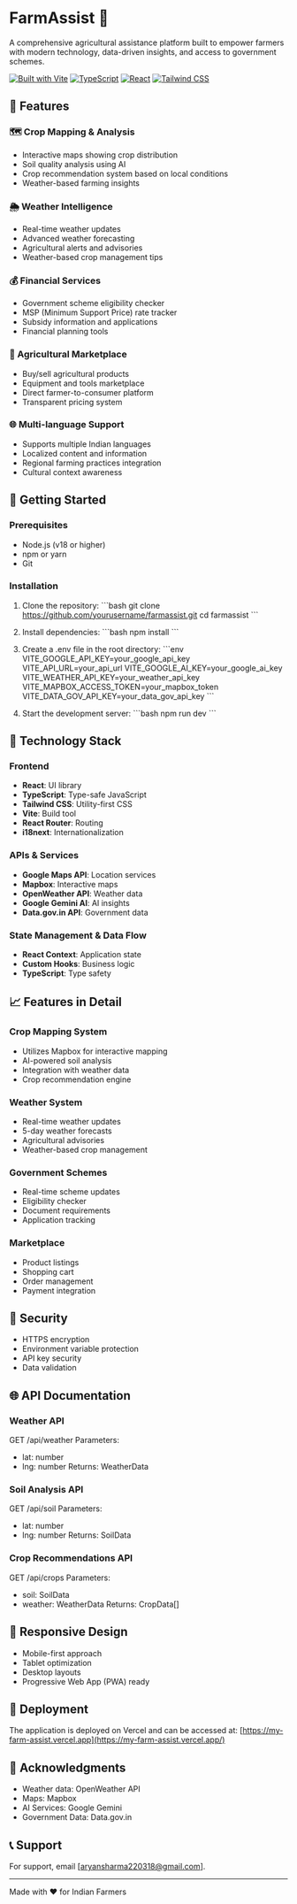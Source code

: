 # FarmAssist 🌾

A comprehensive agricultural assistance platform built to empower farmers with modern technology, data-driven insights, and access to government schemes.

[![Built with Vite](https://img.shields.io/badge/Built_with-Vite-646CFF?style=flat-square&logo=vite)](https://vitejs.dev/)
[![TypeScript](https://img.shields.io/badge/TypeScript-007ACC?style=flat-square&logo=typescript&logoColor=white)](https://www.typescriptlang.org/)
[![React](https://img.shields.io/badge/React-20232A?style=flat-square&logo=react&logoColor=61DAFB)](https://reactjs.org/)
[![Tailwind CSS](https://img.shields.io/badge/Tailwind_CSS-38B2AC?style=flat-square&logo=tailwind-css&logoColor=white)](https://tailwindcss.com/)

## 🌟 Features

### 🗺️ Crop Mapping & Analysis
- Interactive maps showing crop distribution
- Soil quality analysis using AI
- Crop recommendation system based on local conditions
- Weather-based farming insights

### 🌦️ Weather Intelligence
- Real-time weather updates
- Advanced weather forecasting
- Agricultural alerts and advisories
- Weather-based crop management tips

### 💰 Financial Services
- Government scheme eligibility checker
- MSP (Minimum Support Price) rate tracker
- Subsidy information and applications
- Financial planning tools

### 🏪 Agricultural Marketplace
- Buy/sell agricultural products
- Equipment and tools marketplace
- Direct farmer-to-consumer platform
- Transparent pricing system

### 🌐 Multi-language Support
- Supports multiple Indian languages
- Localized content and information
- Regional farming practices integration
- Cultural context awareness

## 🚀 Getting Started

### Prerequisites
- Node.js (v18 or higher)
- npm or yarn
- Git

### Installation

1. Clone the repository:
\`\`\`bash
git clone https://github.com/yourusername/farmassist.git
cd farmassist
\`\`\`

2. Install dependencies:
\`\`\`bash
npm install
\`\`\`

3. Create a .env file in the root directory:
\`\`\`env
VITE_GOOGLE_API_KEY=your_google_api_key
VITE_API_URL=your_api_url
VITE_GOOGLE_AI_KEY=your_google_ai_key
VITE_WEATHER_API_KEY=your_weather_api_key
VITE_MAPBOX_ACCESS_TOKEN=your_mapbox_token
VITE_DATA_GOV_API_KEY=your_data_gov_api_key
\`\`\`

4. Start the development server:
\`\`\`bash
npm run dev
\`\`\`

## 🔧 Technology Stack

### Frontend
- **React**: UI library
- **TypeScript**: Type-safe JavaScript
- **Tailwind CSS**: Utility-first CSS
- **Vite**: Build tool
- **React Router**: Routing
- **i18next**: Internationalization

### APIs & Services
- **Google Maps API**: Location services
- **Mapbox**: Interactive maps
- **OpenWeather API**: Weather data
- **Google Gemini AI**: AI insights
- **Data.gov.in API**: Government data

### State Management & Data Flow
- **React Context**: Application state
- **Custom Hooks**: Business logic
- **TypeScript**: Type safety

## 📈 Features in Detail

### Crop Mapping System
- Utilizes Mapbox for interactive mapping
- AI-powered soil analysis
- Integration with weather data
- Crop recommendation engine

### Weather System
- Real-time weather updates
- 5-day weather forecasts
- Agricultural advisories
- Weather-based crop management

### Government Schemes
- Real-time scheme updates
- Eligibility checker
- Document requirements
- Application tracking

### Marketplace
- Product listings
- Shopping cart
- Order management
- Payment integration

## 🔐 Security

- HTTPS encryption
- Environment variable protection
- API key security
- Data validation

## 🌐 API Documentation

### Weather API

GET /api/weather
Parameters:
- lat: number
- lng: number
Returns: WeatherData


### Soil Analysis API

GET /api/soil
Parameters:
- lat: number
- lng: number
Returns: SoilData


### Crop Recommendations API

GET /api/crops
Parameters:
- soil: SoilData
- weather: WeatherData
Returns: CropData[]


## 📱 Responsive Design

- Mobile-first approach
- Tablet optimization
- Desktop layouts
- Progressive Web App (PWA) ready

## 🚀 Deployment

The application is deployed on Vercel and can be accessed at:
[https://my-farm-assist.vercel.app](https://my-farm-assist.vercel.app/)

## 🙏 Acknowledgments

- Weather data: OpenWeather API
- Maps: Mapbox
- AI Services: Google Gemini
- Government Data: Data.gov.in

## 📞 Support

For support, email [aryansharma220318@gmail.com].

---

Made with ❤️ for Indian Farmers
